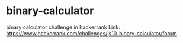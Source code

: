 # binary-calculator
binary calculator challenge in hackerrank 
 Link: https://www.hackerrank.com/challenges/js10-binary-calculator/forum
